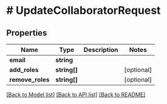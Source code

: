 # # UpdateCollaboratorRequest

## Properties

Name | Type | Description | Notes
------------ | ------------- | ------------- | -------------
**email** | **string** |  |
**add_roles** | **string[]** |  | [optional]
**remove_roles** | **string[]** |  | [optional]

[[Back to Model list]](../../README.md#models) [[Back to API list]](../../README.md#endpoints) [[Back to README]](../../README.md)
